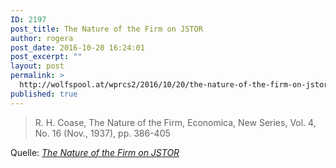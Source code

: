 ```yaml
---
ID: 2197
post_title: The Nature of the Firm on JSTOR
author: rogera
post_date: 2016-10-20 16:24:01
post_excerpt: ""
layout: post
permalink: >
  http://wolfspool.at/wprcs2/2016/10/20/the-nature-of-the-firm-on-jstor/
published: true
---
```

<blockquote>R. H. Coase, The Nature of the Firm, Economica, New Series, Vol. 4, No. 16 (Nov., 1937), pp. 386-405</blockquote>
Quelle: <em><a href="http://www.jstor.org/stable/2626876">The Nature of the Firm on JSTOR</a></em>